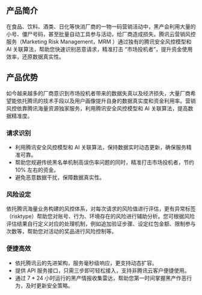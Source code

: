 
## 产品简介

在食品、饮料、酒类、日化等快消厂商的一物一码营销活动中，黑产会利用大量的小号、僵尸号码，甚至批量自动工具参与活动，给厂商造成损失。腾讯云营销风控服务（Marketing Risk Management，MRM ）通过独有的腾讯安全风控模型和 AI 关联算法，帮助您快速识别恶意请求，精准打击 “市场投机者”，提升资金使用效率，还原数据真实性。

## 产品优势

如今越来越多的厂商意识到市场投机者带来的数据失真以及经济损失，大量厂商希望能依托腾讯的技术手段以及用户画像提升自身的数据真实度和资金利用率。营销风控依靠腾讯海量资源独家服务，利用腾讯安全风控模型和 AI 关联算法，提高数据精准度。

### 请求识别

- 利用腾讯安全风控模型和 AI 关联算法，保持数据实时动态更新，确保服务精准可靠。
- 帮助您规避传统黑名单机制高误伤率问题的同时，精准打击市场投机者，节约 10% 左右的资金。
- 避免恶意数据干扰，保障数据真实性。

### 风险设定

依托腾讯海量业务构建的风控体系，对每次请求的风险值进行评估，更有异常标签（risktype）帮助您对账号、行为、环境存在的风险进行辅助分析。您可根据风险评估结果自行定义对应的处理机制，例如追加验证步骤、设定红包金额、限制参与次数等，帮助您对活动的奖品进行风险控制等。

### 便捷高效

- 依托腾讯云的先进架构，服务毫秒级响应，更支持动态扩容。
- 提供 API 服务接口，只需三步即可轻松接入，支持非腾讯云客户便捷使用。
- 通过 7 \* 24 小时运行的黑产情报收集雷达，帮助您第一时间掌握黑产作恶行为，及时更新安全策略。
